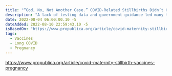 ```yaml
---
title: "“God, No, Not Another Case.” COVID-Related Stillbirths Didn’t Have to Happen."
description: "A lack of testing data and government guidance led many to avoid the COVID-19 vaccine during pregnancy, unwittingly increasing their chances of a stillbirth. "
date: 2022-08-04 06:00:00.10 -5
dateAdded: 2022-08-10 22:59:43.10 -5
isBasedOn: "https://www.propublica.org/article/covid-maternity-stillbirth-vaccines-pregnancy"
tags:
  - Vaccines
  - Long COVID
  - Pregnancy
---
```


https://www.propublica.org/article/covid-maternity-stillbirth-vaccines-pregnancy
